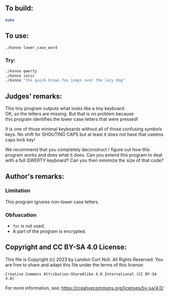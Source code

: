 ## To build:

```sh
make
```


## To use:

```sh
./konno lower_case_word
```


### Try:

```sh
./konno qwerty
./konno ioccc
./konno "the quick brown fox jumps over the lazy dog"
```


## Judges' remarks:

This tiny program outputs what looks like a tiny keyboard.\
OK, so the letters are missing. But that is no problem because\
this program identifies the lower case letters that were pressed!

It is one of those minimal keyboards without all of those
confusing symbols keys.  No shift for SHOUTING CAPS
but at least it does not have that useless caps lock key!

We recommend that you completely deconstruct / figure out
how this program works and does what it does.  Can you
extend this program to deal with a full QWERTY keyboard?
Can you then minimize the size of that code?


## Author's remarks:

### Limitation

This program ignores non-lower case letters.

### Obfuscation

* `for` is not used.
* A part of the program is encrypted.


## Copyright and CC BY-SA 4.0 License:

This file is Copyright (c) 2023 by Landon Curt Noll.  All Rights Reserved.
You are free to share and adapt this file under the terms of this license:

    Creative Commons Attribution-ShareAlike 4.0 International (CC BY-SA 4.0)

For more information, see: https://creativecommons.org/licenses/by-sa/4.0/
